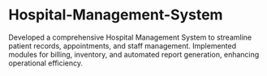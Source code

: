 # Hospital-Management-System
Developed a comprehensive Hospital Management System to streamline patient records, appointments, and staff management. Implemented modules for billing, inventory, and automated report generation, enhancing operational efficiency.
